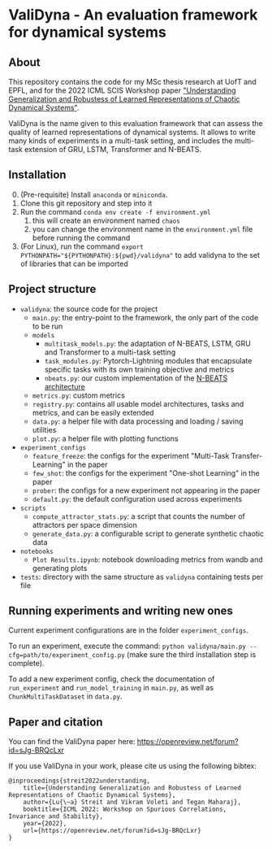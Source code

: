 # ValiDyna - An evaluation framework for dynamical systems

## About
This repository contains the code for my MSc thesis research at UofT and EPFL, and for the 2022 ICML SCIS Workshop paper ["Understanding Generalization and Robustess of Learned Representations of Chaotic Dynamical Systems"](https://openreview.net/forum?id=sJg-BRQcLxr).

ValiDyna is the name given to this evaluation framework that can assess the quality of learned representations of dynamical systems.
It allows to write many kinds of experiments in a multi-task setting, and includes the multi-task extension of GRU, LSTM, Transformer and N-BEATS.

## Installation
0. (Pre-requisite) Install `anaconda` or `miniconda`.
1. Clone this git repository and step into it
2. Run the command `conda env create -f environment.yml`
   1. this will create an environment named `chaos`
   2. you can change the environment name in the `environment.yml` file before running the command
3. (For Linux), run the command `export PYTHONPATH="${PYTHONPATH}:${pwd}/validyna"` to add validyna to the set of libraries that can be imported

## Project structure
- `validyna`: the source code for the project
  - `main.py`: the entry-point to the framework, the only part of the code to be run
  - `models`
    - `multitask_models.py`: the adaptation of N-BEATS, LSTM, GRU and Transformer to a multi-task setting
    - `task_modules.py`: Pytorch-Lightning modules that encapsulate specific tasks with its own training objective and metrics
    - `nbeats.py`: our custom implementation of the [N-BEATS architecture](https://arxiv.org/abs/1905.10437)
  - `metrics.py`: custom metrics
  - `registry.py`: contains all usable model architectures, tasks and metrics, and can be easily extended
  - `data.py`: a helper file with data processing and loading / saving utilities
  - `plot.py`: a helper file with plotting functions
- `experiment_configs`
  - `feature_freeze`: the configs for the experiment "Multi-Task Transfer-Learning" in the paper
  - `few_shot`: the configs for the experiment "One-shot Learning" in the paper
  - `prober`: the configs for a new experiment not appearing in the paper
  - `default.py`: the default configuration used across experiments
- `scripts`
  - `compute_attractor_stats.py`: a script that counts the number of attractors per space dimension
  - `generate_data.py`: a configurable script to generate synthetic chaotic data
- `notebooks`
  - `Plot Results.ipynb`: notebook downloading metrics from wandb and generating plots
- `tests`: directory with the same structure as `validyna` containing tests per file

## Running experiments and writing new ones
Current experiment configurations are in the folder `experiment_configs`.

To run an experiment, execute the command: `python validyna/main.py --cfg=path/to/experiment_config.py` (make sure the third installation step is complete).

To add a new experiment config, check the documentation of `run_experiment` and `run_model_training` in `main.py`, as well as `ChunkMultiTaskDataset` in `data.py`.


## Paper and citation
You can find the ValiDyna paper here: https://openreview.net/forum?id=sJg-BRQcLxr

If you use ValiDyna in your work, please cite us using the following bibtex:
```
@inproceedings{streit2022understanding,
    title={Understanding Generalization and Robustess of Learned Representations of Chaotic Dynamical Systems},
    author={Lu{\~a} Streit and Vikram Voleti and Tegan Maharaj},
    booktitle={ICML 2022: Workshop on Spurious Correlations, Invariance and Stability},
    year={2022},
    url={https://openreview.net/forum?id=sJg-BRQcLxr}
}
```

